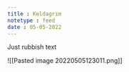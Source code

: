 ```yaml
---
title : Keldagrim
notetype : feed
date : 05-05-2022
---
```


Just rubbish text

![[Pasted image 20220505123011.png]]